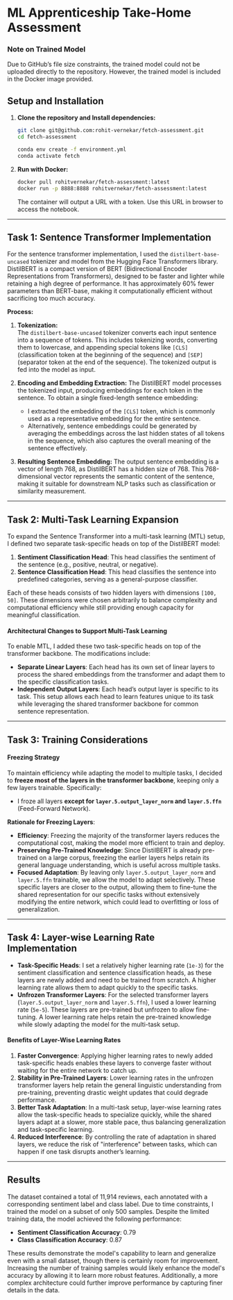 # ML Apprenticeship Take-Home Assessment

### Note on Trained Model

Due to GitHub’s file size constraints, the trained model could not be uploaded directly to the repository. However, the trained model is included in the Docker image provided.


## Setup and Installation

1. **Clone the repository and Install dependencies:**
   ```bash
   git clone git@github.com:rohit-vernekar/fetch-assessment.git
   cd fetch-assessment
   
   conda env create -f environment.yml
   conda activate fetch
   ```

2. **Run with Docker:**
   ```bash
   docker pull rohitvernekar/fetch-assessment:latest
   docker run -p 8888:8888 rohitvernekar/fetch-assessment:latest
   ```
    The container will output a URL with a token. Use this URL in browser to access the notebook.
---

## Task 1: Sentence Transformer Implementation

For the sentence transformer implementation, I used the `distilbert-base-uncased` tokenizer and model from the Hugging Face Transformers library. DistilBERT is a compact version of BERT (Bidirectional Encoder Representations from Transformers), designed to be faster and lighter while retaining a high degree of performance. It has approximately 60% fewer parameters than BERT-base, making it computationally efficient without sacrificing too much accuracy.

**Process:**
1. **Tokenization:**  
   The `distilbert-base-uncased` tokenizer converts each input sentence into a sequence of tokens. This includes tokenizing words, converting them to lowercase, and appending special tokens like `[CLS]` (classification token at the beginning of the sequence) and `[SEP]` (separator token at the end of the sequence). The tokenized output is fed into the model as input.

2. **Encoding and Embedding Extraction:**
   The DistilBERT model processes the tokenized input, producing embeddings for each token in the sentence. To obtain a single fixed-length sentence embedding:
   - I extracted the embedding of the `[CLS]` token, which is commonly used as a representative embedding for the entire sentence. 
   - Alternatively, sentence embeddings could be generated by averaging the embeddings across the last hidden states of all tokens in the sequence, which also captures the overall meaning of the sentence effectively.

3. **Resulting Sentence Embedding:**
   The output sentence embedding is a vector of length 768, as DistilBERT has a hidden size of 768. This 768-dimensional vector represents the semantic content of the sentence, making it suitable for downstream NLP tasks such as classification or similarity measurement.

---

## Task 2: Multi-Task Learning Expansion

To expand the Sentence Transformer into a multi-task learning (MTL) setup, I defined two separate task-specific heads on top of the DistilBERT model:

1. **Sentiment Classification Head**: This head classifies the sentiment of the sentence (e.g., positive, neutral, or negative).
2. **Sentence Classification Head**: This head classifies the sentence into predefined categories, serving as a general-purpose classifier.

Each of these heads consists of two hidden layers with dimensions `[100, 50]`. These dimensions were chosen arbitrarily to balance complexity and computational efficiency while still providing enough capacity for meaningful classification.

#### Architectural Changes to Support Multi-Task Learning
To enable MTL, I added these two task-specific heads on top of the transformer backbone. The modifications include:
- **Separate Linear Layers**: Each head has its own set of linear layers to process the shared embeddings from the transformer and adapt them to the specific classification tasks.
- **Independent Output Layers**: Each head’s output layer is specific to its task. This setup allows each head to learn features unique to its task while leveraging the shared transformer backbone for common sentence representation.

---
## Task 3: Training Considerations
#### Freezing Strategy
To maintain efficiency while adapting the model to multiple tasks, I decided to **freeze most of the layers in the transformer backbone**, keeping only a few layers trainable. Specifically:
- I froze all layers **except for `layer.5.output_layer_norm` and `layer.5.ffn`** (Feed-Forward Network).
  
**Rationale for Freezing Layers**:
- **Efficiency**: Freezing the majority of the transformer layers reduces the computational cost, making the model more efficient to train and deploy.
- **Preserving Pre-Trained Knowledge**: Since DistilBERT is already pre-trained on a large corpus, freezing the earlier layers helps retain its general language understanding, which is useful across multiple tasks.
- **Focused Adaptation**: By leaving only `layer.5.output_layer_norm` and `layer.5.ffn` trainable, we allow the model to adapt selectively. These specific layers are closer to the output, allowing them to fine-tune the shared representation for our specific tasks without extensively modifying the entire network, which could lead to overfitting or loss of generalization.

---
## Task 4: Layer-wise Learning Rate Implementation

- **Task-Specific Heads**: I set a relatively higher learning rate (`1e-3`) for the sentiment classification and sentence classification heads, as these layers are newly added and need to be trained from scratch. A higher learning rate allows them to adapt quickly to the specific tasks.
- **Unfrozen Transformer Layers**: For the selected transformer layers (`layer.5.output_layer_norm` and `layer.5.ffn`), I used a lower learning rate (`5e-5`). These layers are pre-trained but unfrozen to allow fine-tuning. A lower learning rate helps retain the pre-trained knowledge while slowly adapting the model for the multi-task setup.

#### Benefits of Layer-Wise Learning Rates
1. **Faster Convergence**: Applying higher learning rates to newly added task-specific heads enables these layers to converge faster without waiting for the entire network to catch up.
2. **Stability in Pre-Trained Layers**: Lower learning rates in the unfrozen transformer layers help retain the general linguistic understanding from pre-training, preventing drastic weight updates that could degrade performance.
3. **Better Task Adaptation**: In a multi-task setup, layer-wise learning rates allow the task-specific heads to specialize quickly, while the shared layers adapt at a slower, more stable pace, thus balancing generalization and task-specific learning.
4. **Reduced Interference**: By controlling the rate of adaptation in shared layers, we reduce the risk of "interference" between tasks, which can happen if one task disrupts another’s learning.
---

## Results

The dataset contained a total of 11,914 reviews, each annotated with a corresponding sentiment label and class label. Due to time constraints, I trained the model on a subset of only 500 samples. Despite the limited training data, the model achieved the following performance:

- **Sentiment Classification Accuracy**: 0.79
- **Class Classification Accuracy**: 0.87

These results demonstrate the model's capability to learn and generalize even with a small dataset, though there is certainly room for improvement. Increasing the number of training samples would likely enhance the model's accuracy by allowing it to learn more robust features. Additionally, a more complex architecture could further improve performance by capturing finer details in the data.

